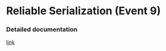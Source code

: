 # Reliable Serialization (Event 9)

### Detailed documentation
[link](https://github.com/OptoCloud/PhotonDocs-Sensitive/blob/master/ReliableSerialization/README.md)
